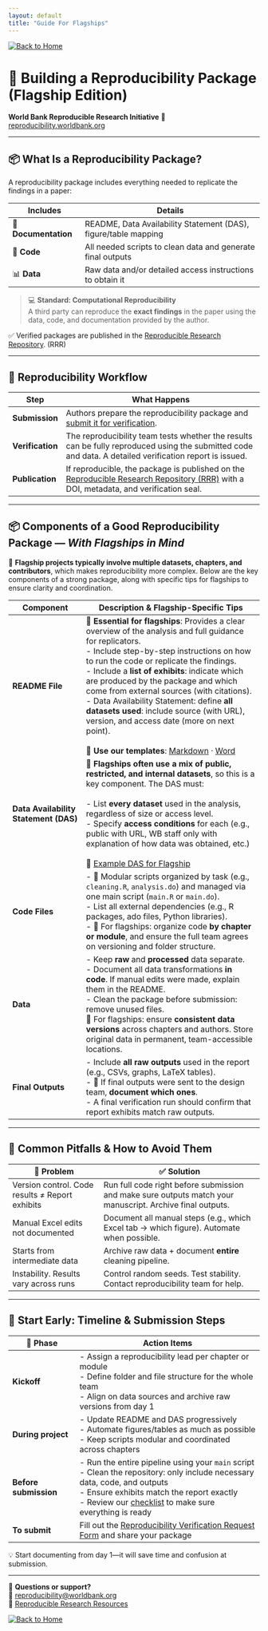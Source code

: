 ```yaml
---
layout: default
title: "Guide For Flagships"
---
```


[![Back to Home](https://img.shields.io/badge/Back_to-Home-blue)](../index.html)

# 🧭 Building a Reproducibility Package (Flagship Edition)

**World Bank Reproducible Research Initiative**  🔗 [reproducibility.worldbank.org](https://reproducibility.worldbank.org)

---

## 📦 What Is a Reproducibility Package?

A reproducibility package includes everything needed to replicate the findings in a paper:

| Includes | Details |
|----------|---------|
| 📑 **Documentation** | README, Data Availability Statement (DAS), figure/table mapping |
| 📂 **Code** | All needed scripts to clean data and generate final outputs |
| 📊 **Data** | Raw data and/or detailed access instructions to obtain it |

> 💻 **Standard: Computational Reproducibility**  
> A third party can reproduce the **exact findings** in the paper using the data, code, and documentation provided by the author.

✅ Verified packages are published in the [Reproducible Research Repository](https://reproducibility.worldbank.org). (RRR)

---

## 🔁 Reproducibility Workflow

| Step               | What Happens                                                                                           |
|--------------------|--------------------------------------------------------------------------------------------------------|
| **Submission**   | Authors prepare the reproducibility package and [submit it for verification](https://survey.wb.surveycto.com/collect/prwp_reproducibility). |
| **Verification** | The reproducibility team tests whether the results can be fully reproduced using the submitted code and data. A detailed verification report is issued. |
| **Publication**  | If reproducible, the package is published on the [Reproducible Research Repository (RRR)](https://reproducibility.worldbank.org) with a DOI, metadata, and verification seal. |


---

## 📦 Components of a Good Reproducibility Package — *With Flagships in Mind*

📌 **Flagship projects typically involve multiple datasets, chapters, and contributors**, which makes reproducibility more complex. Below are the key components of a strong package, along with specific tips for flagships to ensure clarity and coordination.

| Component             | Description & Flagship-Specific Tips                                                                 |
|----------------------|-------------------------------------------------------------------------------------------------------|
| **README File**       | 📌 **Essential for flagships**: Provides a clear overview of the analysis and full guidance for replicators.<br> - Include step-by-step instructions on how to run the code or replicate the findings. <br>- Include a **list of exhibits**: indicate which are produced by the package and which come from external sources (with citations).<br>- Data Availability Statement: define **all datasets used**: include source (with URL), version, and access date (more on next point).<br><br>🔗 **Use our templates**: [Markdown](https://github.com/worldbank/wb-reproducible-research-repository/blob/main/resources/README_Template.md) · [Word](https://github.com/worldbank/wb-reproducible-research-repository/raw/refs/heads/main/resources/README_Template.docx) |
| **Data Availability Statement (DAS)** | 📌 **Flagships often use a mix of public, restricted, and internal datasets**, so this is a key component. The DAS must:<br><br>- List **every dataset** used in the analysis, regardless of size or access level.<br>- Specify **access conditions** for each (e.g., public with URL, WB staff only with explanation of how data was obtained, etc.)<br><br>🔗 [Example DAS for Flagship](https://reproducibility.worldbank.org/index.php/catalog/250/download/731) |
| **Code Files**        | - 📁 Modular scripts organized by task (e.g., `cleaning.R`, `analysis.do`) and managed via one main script (`main.R` or `main.do`).<br>- List all external dependencies (e.g., R packages, ado files, Python libraries).<br>- 📌 For flagships: organize code **by chapter or module**, and ensure the full team agrees on versioning and folder structure. |
| **Data**              | - Keep **raw** and **processed** data separate.<br>- Document all data transformations **in code**. If manual edits were made, explain them in the README.<br>- Clean the package before submission: remove unused files.<br>📌 For flagships: ensure **consistent data versions** across chapters and authors. Store original data in permanent, team-accessible locations. |
| **Final Outputs**     | - Include **all raw outputs** used in the report (e.g., CSVs, graphs, LaTeX tables).<br>- 📌 If final outputs were sent to the design team, **document which ones**.<br>- A final verification run should confirm that report exhibits match raw outputs. |


---

## 🚧 Common Pitfalls & How to Avoid Them

| 🚫 Problem | ✅ Solution |
|-----------|-------------|
| Version control. Code results ≠ Report exhibits | Run full code right before submission and make sure outputs match your manuscript. Archive final outputs. |
| Manual Excel edits not documented | Document all manual steps (e.g., which Excel tab → which figure). Automate when possible. |
| Starts from intermediate data | Archive raw data + document **entire** cleaning pipeline. |
| Instability. Results vary across runs | Control random seeds. Test stability. Contact reproducibility team for help. |

---

## 🚀 Start Early: Timeline & Submission Steps

| 📅 Phase               | Action Items                                                                      |
|------------------------|---------------------------------------------------------------------------------------|
| **Kickoff**            | - Assign a reproducibility lead per chapter or module<br>- Define folder and file structure for the whole team<br>- Align on data sources and archive raw versions from day 1 |
| **During project**     | - Update README and DAS progressively<br>- Automate figures/tables as much as possible<br>- Keep scripts modular and coordinated across chapters |
| **Before submission**  | - Run the entire pipeline using your `main` script<br>- Clean the repository: only include necessary data, code, and outputs<br>- Ensure exhibits match the report exactly <br>- Review our [checklist](https://worldbank.github.io/wb-reproducible-research-repository/reproducibility_package_checklist.html) to make sure everything is ready |
| **To submit**          | Fill out the [Reproducibility Verification Request Form](https://survey.wb.surveycto.com/collect/prwp_reproducibility) and share your package |

💡 Start documenting from day 1—it will save time and confusion at submission.

---

📨 **Questions or support?**  
📧 reproducibility@worldbank.org  
🔗 [Reproducible Research Resources](https://worldbank.github.io/wb-reproducible-research-repository/resources.html)

[![Back to Home](https://img.shields.io/badge/Back_to-Home-blue)](../index.html)

